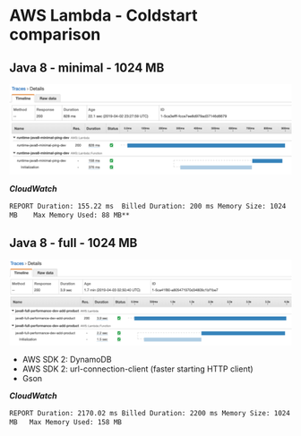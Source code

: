 # AWS Lambda - Coldstart comparison

## Java 8 - minimal - 1024 MB
![Java 8 - minimal ](./images/java8-minimal-xray.png)

**_CloudWatch_**
```
REPORT Duration: 155.22 ms	Billed Duration: 200 ms Memory Size: 1024 MB	Max Memory Used: 88 MB**
```

## Java 8 - full - 1024 MB

![Java 8 - minimal ](./images/java8-full-xray.png)

- AWS SDK 2: DynamoDB
- AWS SDK 2: url-connection-client (faster starting HTTP client)
- Gson

**_CloudWatch_**

```
REPORT Duration: 2170.02 ms	Billed Duration: 2200 ms Memory Size: 1024 MB	Max Memory Used: 158 MB	
```

